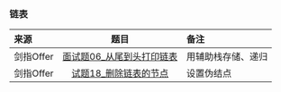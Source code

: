 ### 链表
来源|题目|备注
:---|:---:|:---|
剑指Offer|[面试题06_从尾到头打印链表](JianZhiOffer/面试题06_从尾到头打印链表.py)|用辅助栈存储、递归|
剑指Offer|[试题18_删除链表的节点](JianZhiOffer/面试题18_删除链表的节点.py)|设置伪结点|